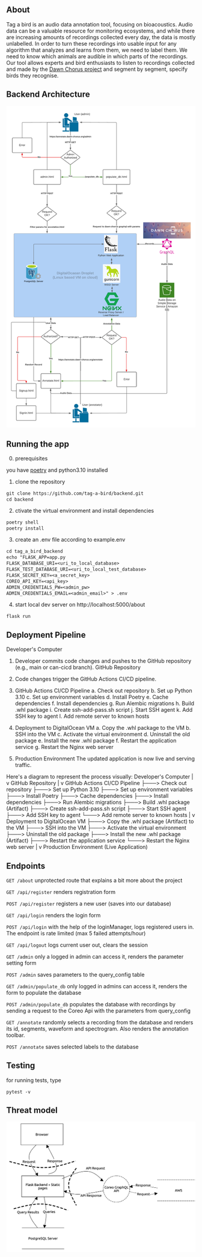 ## About
Tag a bird is an audio data annotation tool, focusing on bioacoustics. Audio data can be a valuable resource for monitoring ecosystems, and while there are increasing amounts of recordings collected every day, the data is mostly unlabelled. In order to turn these recordings into usable input for any algorithm that analyzes and learns from them, we need to label them. We need to know which animals are audible in which parts of the recordings. Our tool allows experts and bird enthusiasts to listen to recordings collected and made by the [Dawn Chorus project](https://dawn-chorus.org/en/) and segment by segment, specify birds they recognise. 

## Backend Architecture
![Architecture](./readme_assets/tag-a-bird_architecture.png)

## Running the app
0. prerequisites

you have [poetry](https://python-poetry.org/docs/#installation) and python3.10 installed
1. clone the repository
```
git clone https://github.com/tag-a-bird/backend.git
cd backend
```
2. ctivate the virtual environment and install dependencies
```
poetry shell
poetry install
```
3. create an .env file according to example.env
```
cd tag_a_bird_backend
echo "FLASK_APP=app.py
FLASK_DATABASE_URI=<uri_to_local_database>
FLASK_TEST_DATABASE_URI=<uri_to_local_test_database>
FLASK_SECRET_KEY=<a_secret_key>
COREO_API_KEY=<api_key>
ADMIN_CREDENTIALS_PW=<admin_pw>
ADMIN_CREDENTIALS_EMAIL=<admin_email>" > .env
```
4. start local dev server on http://localhost:5000/about
```
flask run
```

## Deployment Pipeline
Developer's Computer

1. Developer commits code changes and pushes to the GitHub repository (e.g., main or can-cicd branch).
GitHub Repository

2. Code changes trigger the GitHub Actions CI/CD pipeline.
3. GitHub Actions CI/CD Pipeline
a. Check out repository
b. Set up Python 3.10
c. Set up environment variables
d. Install Poetry
e. Cache dependencies
f. Install dependencies
g. Run Alembic migrations
h. Build .whl package
i. Create ssh-add-pass.sh script
j. Start SSH agent
k. Add SSH key to agent
l. Add remote server to known hosts

4. Deployment to DigitalOcean VM
a. Copy the .whl package to the VM
b. SSH into the VM
c. Activate the virtual environment
d. Uninstall the old package
e. Install the new .whl package
f. Restart the application service
g. Restart the Nginx web server

5. Production Environment
The updated application is now live and serving traffic.

Here's a diagram to represent the process visually:
Developer's Computer
       |
       v
GitHub Repository
       |
       v
GitHub Actions CI/CD Pipeline
  ├───> Check out repository
  ├───> Set up Python 3.10
  ├───> Set up environment variables
  ├───> Install Poetry
  ├───> Cache dependencies
  ├───> Install dependencies
  ├───> Run Alembic migrations
  ├───> Build .whl package (Artifact)
  ├───> Create ssh-add-pass.sh script
  ├───> Start SSH agent
  ├───> Add SSH key to agent
  └───> Add remote server to known hosts
       |
       v
Deployment to DigitalOcean VM
  ├───> Copy the .whl package (Artifact) to the VM
  ├───> SSH into the VM
  ├───> Activate the virtual environment
  ├───> Uninstall the old package
  ├───> Install the new .whl package (Artifact)
  ├───> Restart the application service
  └───> Restart the Nginx web server
       |
       v
Production Environment (Live Application)

## Endpoints
`GET /about` unprotected route that explains a bit more about the project

`GET /api/register` renders registration form

`POST /api/register` registers a new user (saves into our database)

`GET /api/login` renders the login form

`POST /api/login` with the help of the loginManager, logs registered users in. The endpoint is rate limited (max 5 failed attempts/hour)

`GET /api/logout` logs current user out, clears the session

`GET /admin` only a logged in admin can access it, renders the parameter setting form 

`POST /admin` saves parameters to the query_config table

`GET /admin/populate_db` only logged in admins can access it, renders the form to populate the database

`POST /admin/populate_db` populates the database with recordings by sending a request to the Coreo Api with the parameters from query_config

`GET /annotate` randomly selects a recording from the database and renders its id, segments, waveform and spectrogram. Also renders the annotation toolbar.

`POST /annotate` saves selected labels to the database

## Testing
for running tests, type 
```
pytest -v
```
## Threat model
![Threat model](./readme_assets/threat_model_owasp.png)
